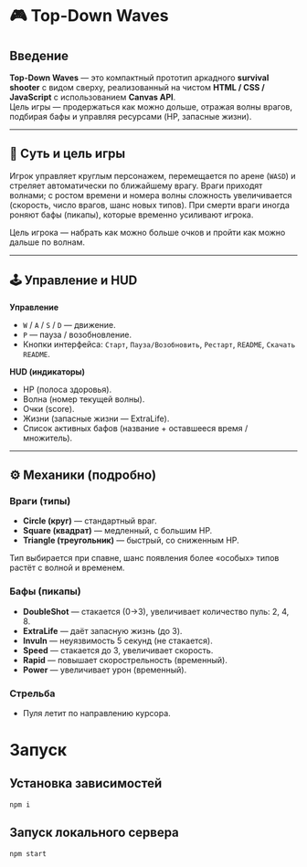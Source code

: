 # 🎮 Top-Down Waves

## Введение

**Top-Down Waves** — это компактный прототип аркадного **survival shooter** с видом сверху, реализованный на чистом **HTML / CSS / JavaScript** с использованием **Canvas API**.  
Цель игры — продержаться как можно дольше, отражая волны врагов, подбирая бафы и управляя ресурсами (HP, запасные жизни).

---

## 🎯 Суть и цель игры

Игрок управляет круглым персонажем, перемещается по арене (`WASD`) и стреляет автоматически по ближайшему врагу. Враги приходят волнами; с ростом времени и номера волны сложность увеличивается (скорость, число врагов, шанс новых типов). При смерти враги иногда роняют бафы (пикапы), которые временно усиливают игрока.

Цель игрока — набрать как можно больше очков и пройти как можно дальше по волнам.

---

## 🕹️ Управление и HUD

**Управление**

- `W` / `A` / `S` / `D` — движение.
- `P` — пауза / возобновление.
- Кнопки интерфейса: `Старт`, `Пауза/Возобновить`, `Рестарт`, `README`, `Скачать README`.

**HUD (индикаторы)**

- HP (полоса здоровья).
- Волна (номер текущей волны).
- Очки (score).
- Жизни (запасные жизни — ExtraLife).
- Список активных бафов (название + оставшееся время / множитель).

---

## ⚙️ Механики (подробно)

### Враги (типы)

- **Circle (круг)** — стандартный враг.
- **Square (квадрат)** — медленный, с большим HP.
- **Triangle (треугольник)** — быстрый, со сниженным HP.

Тип выбирается при спавне, шанс появления более «особых» типов растёт с волной и временем.

### Бафы (пикапы)

- **DoubleShot** — стакается (0->3), увеличивает количество пуль: 2, 4, 8.
- **ExtraLife** — даёт запасную жизнь (до 3).
- **Invuln** — неуязвимость 5 секунд (не стакается).
- **Speed** — стакается до 3, увеличивает скорость.
- **Rapid** — повышает скорострельность (временный).
- **Power** — увеличивает урон (временный).

### Стрельба

- Пуля летит по направлению курсора.

# Запуск

## Установка зависимостей

```
npm i
```

## Запуск локального сервера

```
npm start
```

